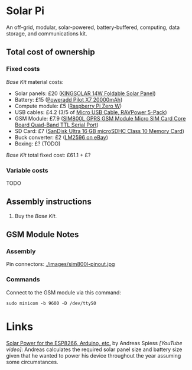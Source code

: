 # Solar Pi

An off-grid, modular, solar-powered, battery-buffered, computing, data storage, and communications kit.


## Total cost of ownership


### Fixed costs

_Base Kit_ material costs:

- Solar panels: £20 ([KINGSOLAR 14W Foldable Solar Panel](https://www.amazon.co.uk/KINGSOLAR-Foldable-Certification-Intelligent-Stabilization/dp/B01A6X4MJA/ref=sr_1_1?ie=UTF8&qid=1489841488&sr=8-1&keywords=kingsolar+14w))
- Battery: £15 ([Poweradd Pilot X7 20000mAh](https://www.amazon.co.uk/Poweradd-Pilot-X7-Universal-Red-Black/dp/B00XVTJKCQ/ref=sr_1_2?ie=UTF8&qid=1489841563&sr=8-2&keywords=poweradd+portable+charger))
- Compute module: £5 ([Raspberry Pi Zero W](https://thepihut.com/products/raspberry-pi-zero?variant=14062715972))
- USB cables: £4.2 (3/5 of [Micro USB Cable, RAVPower 5-Pack](https://www.amazon.co.uk/gp/product/B00YAF14QK/ref=oh_aui_detailpage_o01_s00?ie=UTF8&psc=1))
- GSM Module: £7.9 ([SIM800L GPRS GSM Module Micro SIM Card Core Board Quad-Band TTL Serial Port](http://www.ebay.co.uk/itm/162017759834?_trksid=p2060353.m2749.l2649&ssPageName=STRK%3AMEBIDX%3AIT))
- SD Card: £7 ([SanDisk Ultra 16 GB microSDHC Class 10 Memory Card](https://www.amazon.co.uk/d/Memory-Cards/SanDisk-Ultra-16-GB-microSDHC-Class-Mbps/B010NE3U2M/ref=sr_1_4?s=electronics-accessories&rps=1&ie=UTF8&qid=1489843042&sr=1-4&keywords=micro+sd+card))
- Buck converter: £2 ([LM2596 on eBay](http://www.ebay.co.uk/itm/162289623433))
- Boxing: £? (TODO)

_Base Kit_ total fixed cost: £61.1 + £?


### Variable costs

TODO


## Assembly instructions

1. Buy the _Base Kit_.


## GSM Module Notes

### Assembly

Pin connectors: [./images/sim800l-pinout.jpg](./images/sim800l-pinout.jpg)

### Commands

Connect to the GSM module via this command:

```
sudo minicom -b 9600 -D /dev/ttyS0
```


# Links

[Solar Power for the ESP8266, Arduino, etc.](https://www.youtube.com/watch?v=WdP4nVQX-j0) by Andreas Spiess _[YouTube video]_: Andreas calculates the required solar panel size and battery size given that he wanted to power his device throughout the year assuming some circumstances.
